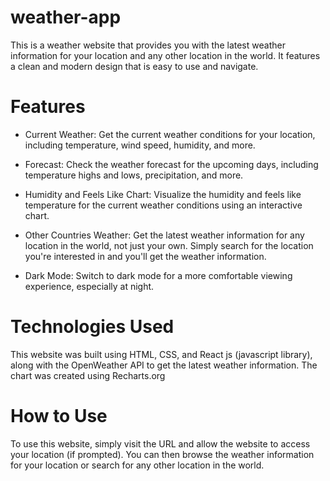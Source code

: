 # weather-app

This is a weather website that provides you with the latest weather information for your location and any other location in the world. It features a clean and modern design that is easy to use and navigate.

# Features

- Current Weather: Get the current weather conditions for your location, including temperature, wind speed, humidity, and more.

- Forecast: Check the weather forecast for the upcoming days, including temperature highs and lows, precipitation, and more.

- Humidity and Feels Like Chart: Visualize the humidity and feels like temperature for the current weather conditions using an interactive chart.

- Other Countries Weather: Get the latest weather information for any location in the world, not just your own. Simply search for the location you're interested in and you'll get the weather information.

- Dark Mode: Switch to dark mode for a more comfortable viewing experience, especially at night.

# Technologies Used

This website was built using HTML, CSS, and React js (javascript library), along with the OpenWeather API to get the latest weather information. The chart was created using Recharts.org

# How to Use

To use this website, simply visit the URL and allow the website to access your location (if prompted). You can then browse the weather information for your location or search for any other location in the world.
